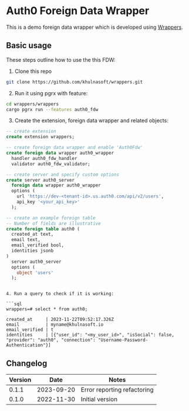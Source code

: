 # Auth0 Foreign Data Wrapper

This is a demo foreign data wrapper which is developed using [Wrappers](https://github.com/khulnasoft/wrappers).

## Basic usage

These steps outline how to use the this FDW:

1. Clone this repo

```bash
git clone https://github.com/khulnasoft/wrappers.git
```

2. Run it using pgrx with feature:

```bash
cd wrappers/wrappers
cargo pgrx run --features auth0_fdw
```

3. Create the extension, foreign data wrapper and related objects:



``` sql
-- create extension
create extension wrappers;
```

``` sql
-- create foreign data wrapper and enable 'Auth0Fdw'
create foreign data wrapper auth0_wrapper
  handler auth0_fdw_handler
  validator auth0_fdw_validator;
```



``` sql
-- create server and specify custom options
create server auth0_server
  foreign data wrapper auth0_wrapper
  options (
    url 'https://dev-<tenant-id>.us.auth0.com/api/v2/users',
    api_key '<your_api_key>'
  );
```


``` sql
-- create an example foreign table
-- Number of fields are illustrative
create foreign table auth0 (
  created_at text,
  email text,
  email_verified bool,
  identities jsonb
)
  server auth0_server
  options (
    object 'users'
  );
```


```

4. Run a query to check if it is working:

```sql
wrappers=# select * from auth0;

created_at     | 2023-11-22T09:52:17.326Z
email          | myname@khulnasoft.io
email_verified | t
identities     | [{"user_id": "<my_user_id>", "isSocial": false, "provider": "auth0", "connection": "Username-Password-Authentication"}]

```

## Changelog

| Version | Date       | Notes                                                |
| ------- | ---------- | ---------------------------------------------------- |
| 0.1.1   | 2023-09-20 | Error reporting refactoring                          |
| 0.1.0   | 2022-11-30 | Initial version                                      |
